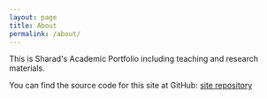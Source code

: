 ```yaml
---
layout: page
title: About
permalink: /about/
---
```


This is Sharad's Academic Portfolio including teaching and research materials. 


You can find the source code for this site at GitHub:
[site repository](https://github.com/sharadcs/sharadcs.github.io)
